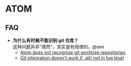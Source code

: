 #	ATOM

##	FAQ

*	__为什么有时候不能识别 git 仓库？__  
	这种问题并非“偶然”，其实是有规律的。@see  
	-	[Atom does not recognize git worktree repositories](https://github.com/atom/atom/issues/8168	)  
	-	[Git integration doesn't work if .git/ not in top level](https://github.com/atom/atom/issues/2203)
